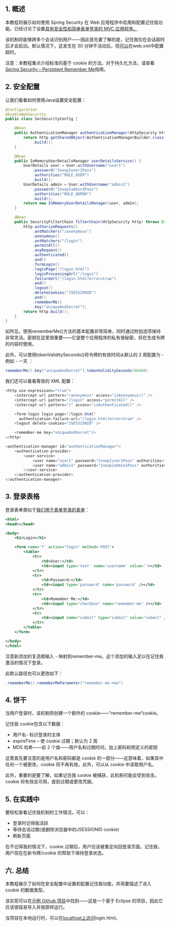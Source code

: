 ## 1. 概述

本教程将展示如何使用 Spring Security 在 Web 应用程序中启用和配置记住我功能。已经讨论了设置[具有安全性和简单表单登录的 MVC 应用程序。](https://www.baeldung.com/spring-security-login)

该机制将能够跨多个会话识别用户——因此首先要了解的是，记住我仅在会话超时后才会启动。默认情况下，这发生在 30 分钟不活动后，但[可以](https://www.baeldung.com/servlet-session-timeout)在web.xml中配置超时。

注意：本教程重点介绍标准的基于 cookie 的方法。对于持久化方法，请查看[Spring Security – Persistent Remember Me](https://www.baeldung.com/spring-security-persistent-remember-me)指南。

## 2. 安全配置

让我们看看如何使用Java设置安全配置：

```java
@Configuration
@EnableWebSecurity
public class SecSecurityConfig {

    @Bean
    public AuthenticationManager authenticationManager(HttpSecurity http) throws Exception {
        return http.getSharedObject(AuthenticationManagerBuilder.class)
            .build();
    }

    @Bean
    public InMemoryUserDetailsManager userDetailsService() {
        UserDetails user = User.withUsername("user1")
            .password("{noop}user1Pass")
            .authorities("ROLE_USER")
            .build();
        UserDetails admin = User.withUsername("admin1")
            .password("{noop}admin1Pass")
            .authorities("ROLE_ADMIN")
            .build();
        return new InMemoryUserDetailsManager(user, admin);
    }

    @Bean
    public SecurityFilterChain filterChain(HttpSecurity http) throws Exception {
        http.authorizeRequests()
            .antMatchers("/anonymous")
            .anonymous()
            .antMatchers("/login")
            .permitAll()
            .anyRequest()
            .authenticated()
            .and()
            .formLogin()
            .loginPage("/login.html")
            .loginProcessingUrl("/login")
            .failureUrl("/login.html?error=true")
            .and()
            .logout()
            .deleteCookies("JSESSIONID")
            .and()
            .rememberMe()
            .key("uniqueAndSecret");
        return http.build();
    }
}
```

如所见，使用rememberMe()方法的基本配置非常简单，同时通过附加选项保持非常灵活。密钥在这里很重要——它是整个应用程序的私有值秘密，将在生成令牌的内容时使用。

此外，可以使用tokenValiditySeconds()将令牌的有效时间从默认的 2 周配置为 - 例如 - 一天 ：

```java
rememberMe().key("uniqueAndSecret").tokenValiditySeconds(86400)
```

我们还可以看看等效的 XML 配置：

```java
<http use-expressions="true">
    <intercept-url pattern="/anonymous" access="isAnonymous()" />
    <intercept-url pattern="/login" access="permitAll" />
    <intercept-url pattern="/" access="isAuthenticated()" />

    <form-login login-page='/login.html' 
      authentication-failure-url="/login.html?error=true" />
    <logout delete-cookies="JSESSIONID" />

    <remember-me key="uniqueAndSecret"/>
</http>

<authentication-manager id="authenticationManager">
    <authentication-provider>
        <user-service>
            <user name="user1" password="{noop}user1Pass" authorities="ROLE_USER" />
            <user name="admin1" password="{noop}admin1Pass" authorities="ROLE_ADMIN" />
        </user-service>
    </authentication-provider>
</authentication-manager>
```

## 3. 登录表格

登录表单类似于[我们用于表单登录的表单](https://www.baeldung.com/spring-security-login#login-form)：

```xml
<html>
<head></head>

<body>
    <h1>Login</h1>

    <form name='f' action="login" method='POST'>
        <table>
            <tr>
                <td>User:</td>
                <td><input type='text' name='username' value=''></td>
            </tr>
            <tr>
                <td>Password:</td>
                <td><input type='password' name='password' /></td>
            </tr>
            <tr>
                <td>Remember Me:</td>
                <td><input type="checkbox" name="remember-me" /></td>
            </tr>
            <tr>
                <td><input name="submit" type="submit" value="submit" /></td>
            </tr>
        </table>
    </form>

</body>
</html>
```

注意新添加的复选框输入 - 映射到remember-me。这个添加的输入足以在记住我激活的情况下登录。

此默认路径也可以更改如下：

```java
.rememberMe().rememberMeParameter("remember-me-new")
```

## 4. 饼干

当用户登录时，该机制将创建一个额外的 cookie——“remember-me”cookie。

记住我 cookie包含以下数据：

-   用户名- 标识登录的主体
-   expireTime – 使 cookie 过期；默认为 2 周
-   MD5 哈希——前 2 个值——用户名和过期时间，加上密码和预定义的密钥

这里首先要注意的是用户名和密码都是 cookie 的一部分——这意味着，如果其中任何一个被更改，cookie 将不再有效。此外，可以从 cookie 中读取用户名。

此外，重要的是要了解，如果记住我 cookie 被捕获，此机制可能会受到攻击。cookie 将有效且可用，直到过期或更改凭据。

## 5. 在实践中

要轻松查看记住我机制的工作情况，可以：

-   登录时记得我活跃
-   等待会话过期(或删除浏览器中的JSESSIONID cookie)
-   刷新页面

在不记得我的情况下，cookie 过期后，用户应该被重定向回登录页面。记住我，用户现在在新令牌/cookie 的帮助下保持登录状态。

## 六. 总结

本教程展示了如何在安全配置中设置和配置记住我功能，并简要描述了进入 cookie 的数据类型。

该实现可以在[示例 Github 项目](https://github.com/eugenp/tutorials/tree/master/spring-security-modules/spring-security-web-mvc-custom)中找到——这是一个基于 Eclipse 的项目，因此它应该很容易导入并按原样运行。

当项目在本地运行时，可以在[localhost上访问](http://localhost:8080/spring-security-mvc-custom/login.html)login.html。